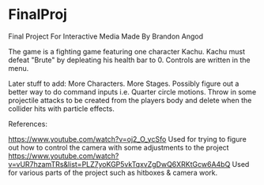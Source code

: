 # FinalProj
 Final Project For Interactive Media Made By Brandon Angod

The game is a fighting game featuring one character Kachu. Kachu must defeat "Brute" by depleating his health bar to 0. Controls are written in the menu. 
 
Later stuff to add:
 More Characters.
 More Stages.
 Possibly figure out a better way to do command inputs i.e. Quarter circle motions.
 Throw in some projectile attacks to be created from the players body and delete when the collider hits with particle effects.
 
References:

https://www.youtube.com/watch?v=oj2_O_ycSfo Used for trying to figure out how to control the camera with some adjustments to the project
https://www.youtube.com/watch?v=vUR7hzamTRs&list=PLZ7yoKGP5vkTqxvZgDwQ6XRKtGcw6A4bQ Used for various parts of the project such as hitboxes & camera work.
